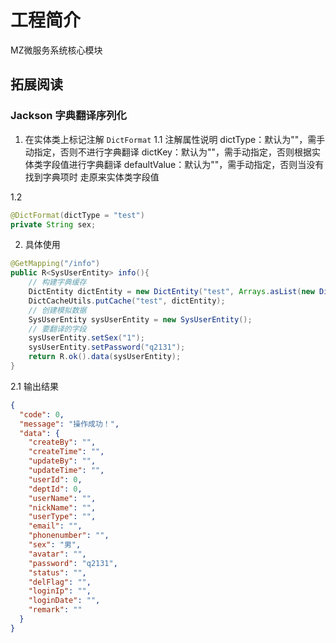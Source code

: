 # 工程简介
MZ微服务系统核心模块

## 拓展阅读

### Jackson 字典翻译序列化

1. 在实体类上标记注解 `DictFormat`
1.1 注解属性说明
    dictType：默认为""，需手动指定，否则不进行字典翻译
    dictKey：默认为""，需手动指定，否则根据实体类字段值进行字典翻译
    defaultValue：默认为""，需手动指定，否则当没有找到字典项时 走原来实体类字段值
    
1.2 
```java
@DictFormat(dictType = "test")
private String sex;
```

2. 具体使用
```java
@GetMapping("/info")
public R<SysUserEntity> info(){
    // 构建字典缓存
    DictEntity dictEntity = new DictEntity("test", Arrays.asList(new DictData("男", "1")));
    DictCacheUtils.putCache("test", dictEntity);
    // 创建模拟数据
    SysUserEntity sysUserEntity = new SysUserEntity();
    // 要翻译的字段
    sysUserEntity.setSex("1");
    sysUserEntity.setPassword("q2131");
    return R.ok().data(sysUserEntity);
}
```
2.1 输出结果
```json
{
  "code": 0,
  "message": "操作成功！",
  "data": {
    "createBy": "",
    "createTime": "",
    "updateBy": "",
    "updateTime": "",
    "userId": 0,
    "deptId": 0,
    "userName": "",
    "nickName": "",
    "userType": "",
    "email": "",
    "phonenumber": "",
    "sex": "男",
    "avatar": "",
    "password": "q2131",
    "status": "",
    "delFlag": "",
    "loginIp": "",
    "loginDate": "",
    "remark": ""
  }
}
```